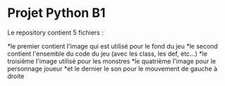 # Projet Python B1

Le repository contient 5 fichiers :

*le premier contient l'image qui est utilisé pour le fond du jeu
*le second contient l'ensemble du code du jeu (avec les class, les def, etc...)
*le troisième l'image utilisé pour les monstres
*le quatrième l'image pour le personnage joueur
*et le dernier le son pour le mouvement de gauche à droite

